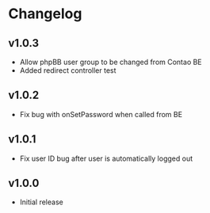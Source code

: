 # Changelog

v1.0.3
-----------------------------------
* Allow phpBB user group to be changed from Contao BE
* Added redirect controller test

v1.0.2
-----------------------------------
* Fix bug with onSetPassword when called from BE

v1.0.1
-----------------------------------
* Fix user ID bug after user is automatically logged out

v1.0.0
-----------------------------------
* Initial release